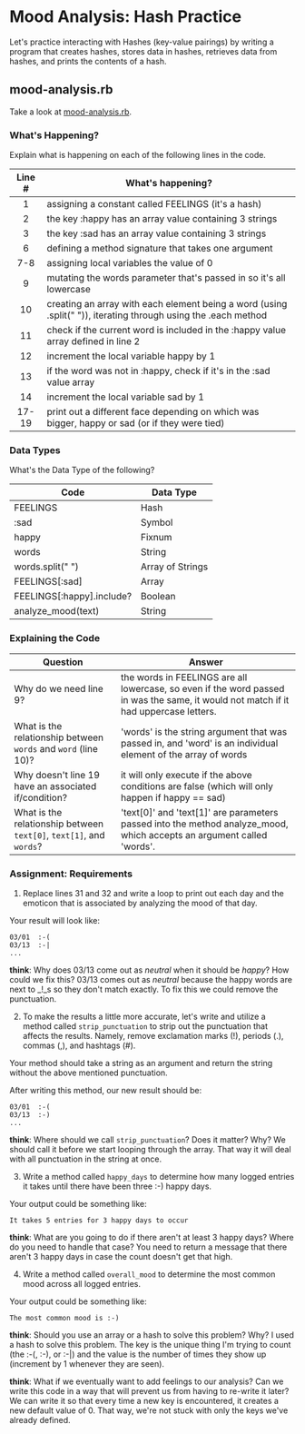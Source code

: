 # Mood Analysis: Hash Practice
Let's practice interacting with Hashes (key-value pairings) by writing a program that creates hashes, stores data in hashes, retrieves data from hashes, and prints the contents of a hash.

## mood-analysis.rb
Take a look at [mood-analysis.rb](mood-analysis.rb).

### What's Happening?
Explain what is happening on each of the following lines in the code.

| Line # | What's happening?
|:------:|-------------------
| 1      | assigning a constant called FEELINGS (it's a hash)
| 2      | the key :happy has an array value containing 3 strings
| 3      | the key :sad has an array value containing 3 strings
| 6      | defining a method signature that takes one argument
| 7-8    | assigning local variables the value of 0
| 9      | mutating the words parameter that's passed in so it's all lowercase
| 10     | creating an array with each element being a word (using .split(" ")), iterating through using the .each method
| 11     | check if the current word is included in the :happy value array defined in line 2
| 12     | increment the local variable happy by 1
| 13     | if the word was not in :happy, check if it's in the :sad value array
| 14     | increment the local variable sad by 1
| 17-19  | print out a different face depending on which was bigger, happy or sad (or if they were tied)

### Data Types
What's the Data Type of the following?

| Code                       | Data Type
|----------------------------|-----------
| FEELINGS                   | Hash
| :sad                       | Symbol
| happy                      | Fixnum
| words                      | String
| words.split(" ")           | Array of Strings
| FEELINGS[:sad]             | Array
| FEELINGS[:happy].include?  | Boolean
| analyze_mood(text)         | String

### Explaining the Code
| Question               | Answer
|------------------------|-------
| Why do we need line 9? | the words in FEELINGS are all lowercase, so even if the word passed in was the same, it would not match if it had uppercase letters.
| What is the relationship between `words` and `word` (line 10)? | 'words' is the string argument that was passed in, and 'word' is an individual element of the array of words
| Why doesn't line 19 have an associated if/condition? | it will only execute if the above conditions are false (which will only happen if happy == sad)
| What is the relationship between `text[0]`, `text[1]`, and `words`? | 'text[0]' and 'text[1]' are parameters passed into the method analyze_mood, which accepts an argument called 'words'.

### Assignment: Requirements
1. Replace lines 31 and 32 and write a loop to print out each day and the emoticon that is associated by analyzing the mood of that day.

Your result will look like:
```
03/01  :-(
03/13  :-|
...
```

**think**: Why does 03/13 come out as _neutral_ when it should be _happy_? How could we fix this?
03/13 comes out as _neutral_ because the happy words are next to _!_s so they don't match exactly. To fix this we could remove the punctuation.

2. To make the results a little more accurate, let's write and utilize a method called `strip_punctuation` to strip out the punctuation that affects the results. Namely, remove  exclamation marks (!), periods (.), commas (,), and hashtags (#). 

Your method should take a string as an argument and return the string without the above mentioned punctuation.

After writing this method, our new result should be:
```
03/01  :-(
03/13  :-)
...
```

**think**: Where should we call `strip_punctuation`? Does it matter? Why?
We should call it before we start looping through the array.  That way it will deal with all punctuation in the string at once.

3. Write a method called `happy_days` to determine how many logged entries it takes until there have been three :-) happy days.

Your output could be something like:
```
It takes 5 entries for 3 happy days to occur
```

**think**: What are you going to do if there aren't at least 3 happy days? Where do you need to handle that case?
You need to return a message that there aren't 3 happy days in case the count doesn't get that high.

4. Write a method called `overall_mood` to determine the most common mood across all logged entries.

Your output could be something like:
```
The most common mood is :-)
```

**think**: Should you use an array or a hash to solve this problem? Why?
I used a hash to solve this problem.  The key is the unique thing I'm trying to count (the :-(, :-), or :-|) and the value is the number of times they show up (increment by 1 whenever they are seen).

**think**: What if we eventually want to add feelings to our analysis? Can we write this code in a way that will prevent us from having to re-write it later?
We can write it so that every time a new key is encountered, it creates a new default value of 0.  That way, we're not stuck with only the keys we've already defined.